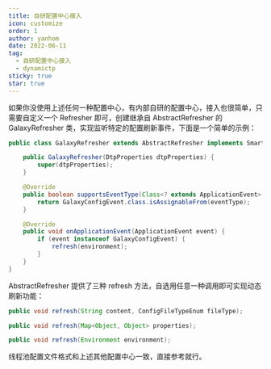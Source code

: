 ```yaml
---
title: 自研配置中心接入
icon: customize
order: 1
author: yanhom
date: 2022-06-11
tag:
  - 自研配置中心接入
  - dynamictp
sticky: true
star: true
---
```


如果你没使用上述任何一种配置中心，有内部自研的配置中心，接入也很简单，只需要自定义一个 Refresher 即可，创建继承自 AbstractRefresher 的 GalaxyRefresher 类，实现监听特定的配置刷新事件，下面是一个简单的示例：

```java
public class GalaxyRefresher extends AbstractRefresher implements SmartApplicationListener {

    public GalaxyRefresher(DtpProperties dtpProperties) {
        super(dtpProperties);
    }

    @Override
    public boolean supportsEventType(Class<? extends ApplicationEvent> eventType) {
        return GalaxyConfigEvent.class.isAssignableFrom(eventType);
    }

    @Override
    public void onApplicationEvent(ApplicationEvent event) {
        if (event instanceof GalaxyConfigEvent) {
            refresh(environment);
        }
    }
}
```

AbstractRefresher 提供了三种 refresh 方法，自选用任意一种调用即可实现动态刷新功能：

```java
public void refresh(String content, ConfigFileTypeEnum fileType);

public void refresh(Map<Object, Object> properties);

public void refresh(Environment environment);
```

线程池配置文件格式和上述其他配置中心一致，直接参考就行。
